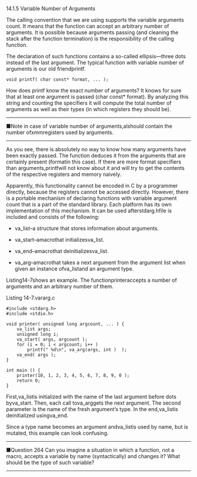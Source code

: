 14.1.5 Variable Number of Arguments

The calling convention that we are using supports the variable arguments count. It means that the function can accept an arbitrary number of arguments. It is possible because arguments passing \(and cleaning the stack after the function termination\) is the responsibility of the calling function.

The declaration of such functions contains a so-called ellipsis—three dots instead of the last argument. The typical function with variable number of arguments is our old friendprintf.

```
void printf( char const* format, ... );
```

How does printf know the exact number of arguments? It knows for sure that at least one argument is passed \(char const\* format\). By analyzing this string and counting the specifiers it will compute the total number of arguments as well as their types \(in which registers they should be\).

---

■Note in case of variable number of arguments,alshould contain the number ofxmmregisters used by arguments.

---

As you see, there is absolutely no way to know how many arguments have been exactly passed. The function deduces it from the arguments that are certainly present \(formatin this case\). If there are more format specifiers than arguments,printfwill not know about it and will try to get the contents of the respective registers and memory naively.

Apparently, this functionality cannot be encoded in C by a programmer directly, because the registers cannot be accessed directly. However, there is a portable mechanism of declaring functions with variable argument count that is a part of the standard library. Each platform has its own implementation of this mechanism. It can be used afterstdarg.hfile is included and consists of the following:

* va\_list–a structure that stores information about arguments.

* va\_start–amacrothat initializesva\_list.

* va\_end–amacrothat deinitializesva\_list.

* va\_arg–amacrothat takes a next argument from the argument list when given an instance ofva\_listand an argument type.

Listing14-7shows an example. The functionprinteraccepts a number of arguments and an arbitrary number of them.

Listing 14-7.vararg.c

```
#include <stdarg.h>
#include <stdio.h>

void printer( unsigned long argcount, ... ) {
    va_list args;
    unsigned long i;
    va_start( args, argcount );
    for (i = 0; i < argcount; i++ )
        printf(" %d\n", va_arg(args, int )  );
    va_end( args );
}

int main () {
    printer(10, 1, 2, 3, 4, 5, 6, 7, 8, 9, 0 );
    return 0;
}
```

First,va\_listis initialized with the name of the last argument before dots byva\_start. Then, each call tova\_arggets the next argument. The second parameter is the name of the fresh argument’s type. In the end,va\_listis deinitialized usingva\_end.

Since a type name becomes an argument andva\_listis used by name, but is mutated, this example can look confusing.

---

■Question 264 Can you imagine a situation in which a function, not a macro, accepts a variable by name \(syntactically\) and changes it? What should be the type of such variable?

---



